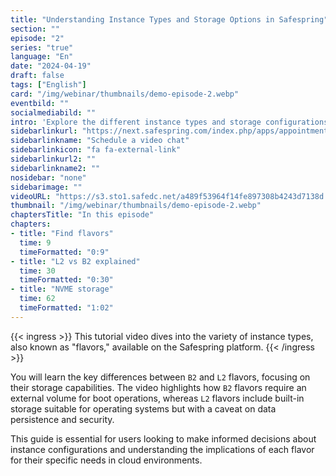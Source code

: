 ```yaml
---
title: "Understanding Instance Types and Storage Options in Safespring"
section: ""
episode: "2"
series: "true"
language: "En"
date: "2024-04-19"
draft: false
tags: ["English"]
card: "/img/webinar/thumbnails/demo-episode-2.webp"
eventbild: ""
socialmediabild: ""
intro: 'Explore the different instance types and storage configurations available in OpenStack to optimize your cloud infrastructure.'
sidebarlinkurl: "https://next.safespring.com/index.php/apps/appointments/embed/VOZl8W1TrMMEFQ%3D%3D/form"
sidebarlinkname: "Schedule a video chat"
sidebarlinkicon: "fa fa-external-link"
sidebarlinkurl2: ""
sidebarlinkname2: ""
nosidebar: "none"
sidebarimage: ""
videoURL: "https://s3.sto1.safedc.net/a489f53964f14fe897308b4243d7138d:processedvideos/safespring-demo-episode-2-instance-type-2/master.m3u8"
thumbnail: "/img/webinar/thumbnails/demo-episode-2.webp"
chaptersTitle: "In this episode"
chapters:
- title: "Find flavors"
  time: 9
  timeFormatted: "0:9"
- title: "L2 vs B2 explained"
  time: 30
  timeFormatted: "0:30"
- title: "NVME storage"
  time: 62
  timeFormatted: "1:02"
---
```


{{< ingress >}}
This tutorial video dives into the variety of instance types, also known as "flavors," available on the Safespring platform. 
{{< /ingress >}}

You will learn the key differences between `B2` and `L2` flavors, focusing on their storage capabilities. The video highlights how `B2` flavors require an external volume for boot operations, whereas `L2` flavors include built-in storage suitable for operating systems but with a caveat on data persistence and security. 

This guide is essential for users looking to make informed decisions about instance configurations and understanding the implications of each flavor for their specific needs in cloud environments.